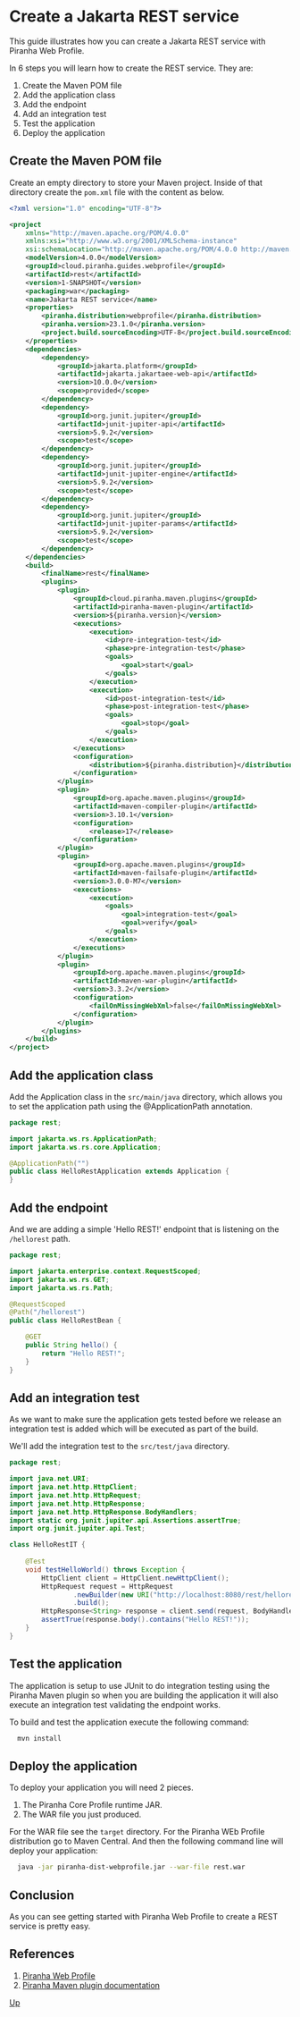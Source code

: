 # Create a Jakarta REST service

This guide illustrates how you can create a Jakarta REST service with Piranha
Web Profile.

In 6 steps you will learn how to create the REST service. They are:

1. Create the Maven POM file
1. Add the application class
1. Add the endpoint
1. Add an integration test
1. Test the application
1. Deploy the application

## Create the Maven POM file

Create an empty directory to store your Maven project. Inside of that directory create the ```pom.xml``` file with the content as below.

```xml
<?xml version="1.0" encoding="UTF-8"?>

<project
    xmlns="http://maven.apache.org/POM/4.0.0"
    xmlns:xsi="http://www.w3.org/2001/XMLSchema-instance"
    xsi:schemaLocation="http://maven.apache.org/POM/4.0.0 http://maven.apache.org/xsd/maven-4.0.0.xsd">
    <modelVersion>4.0.0</modelVersion>
    <groupId>cloud.piranha.guides.webprofile</groupId>
    <artifactId>rest</artifactId>
    <version>1-SNAPSHOT</version>
    <packaging>war</packaging>
    <name>Jakarta REST service</name>
    <properties>
        <piranha.distribution>webprofile</piranha.distribution>
        <piranha.version>23.1.0</piranha.version>
        <project.build.sourceEncoding>UTF-8</project.build.sourceEncoding>
    </properties>
    <dependencies>
        <dependency>
            <groupId>jakarta.platform</groupId>
            <artifactId>jakarta.jakartaee-web-api</artifactId>
            <version>10.0.0</version>
            <scope>provided</scope>
        </dependency>
        <dependency>
            <groupId>org.junit.jupiter</groupId>
            <artifactId>junit-jupiter-api</artifactId>
            <version>5.9.2</version>
            <scope>test</scope>
        </dependency>
        <dependency>
            <groupId>org.junit.jupiter</groupId>
            <artifactId>junit-jupiter-engine</artifactId>
            <version>5.9.2</version>
            <scope>test</scope>
        </dependency>
        <dependency>
            <groupId>org.junit.jupiter</groupId>
            <artifactId>junit-jupiter-params</artifactId>
            <version>5.9.2</version>
            <scope>test</scope>
        </dependency>
    </dependencies>
    <build>
        <finalName>rest</finalName>
        <plugins>
            <plugin>
                <groupId>cloud.piranha.maven.plugins</groupId>
                <artifactId>piranha-maven-plugin</artifactId>
                <version>${piranha.version}</version>
                <executions>
                    <execution>
                        <id>pre-integration-test</id>
                        <phase>pre-integration-test</phase>
                        <goals>
                            <goal>start</goal>
                        </goals>
                    </execution>
                    <execution>
                        <id>post-integration-test</id>
                        <phase>post-integration-test</phase>
                        <goals>
                            <goal>stop</goal>
                        </goals>
                    </execution>
                </executions>
                <configuration>
                    <distribution>${piranha.distribution}</distribution>
                </configuration>
            </plugin>
            <plugin>
                <groupId>org.apache.maven.plugins</groupId>
                <artifactId>maven-compiler-plugin</artifactId>
                <version>3.10.1</version>
                <configuration>
                    <release>17</release>
                </configuration>
            </plugin>
            <plugin>
                <groupId>org.apache.maven.plugins</groupId>
                <artifactId>maven-failsafe-plugin</artifactId>
                <version>3.0.0-M7</version>
                <executions>
                    <execution>
                        <goals>
                            <goal>integration-test</goal>
                            <goal>verify</goal>
                        </goals>
                    </execution>
                </executions>
            </plugin>
            <plugin>
                <groupId>org.apache.maven.plugins</groupId>
                <artifactId>maven-war-plugin</artifactId>
                <version>3.3.2</version>
                <configuration>
                    <failOnMissingWebXml>false</failOnMissingWebXml>
                </configuration>
            </plugin>
        </plugins>
    </build>
</project>
```

## Add the application class

Add the Application class in the `src/main/java` directory, which allows you to
set the application path using the @ApplicationPath annotation.

```java
package rest;

import jakarta.ws.rs.ApplicationPath;
import jakarta.ws.rs.core.Application;

@ApplicationPath("")
public class HelloRestApplication extends Application {
}
```

## Add the endpoint

And we are adding a simple 'Hello REST!' endpoint that is listening on the 
`/hellorest` path.

```java
package rest;

import jakarta.enterprise.context.RequestScoped;
import jakarta.ws.rs.GET;
import jakarta.ws.rs.Path;

@RequestScoped
@Path("/hellorest")
public class HelloRestBean {

    @GET
    public String hello() {
        return "Hello REST!";
    }
}
```

## Add an integration test

As we want to make sure the application gets tested before we release an
integration test is added which will be executed as part of the build.

We'll add the integration test to the `src/test/java` directory.

```java
package rest;

import java.net.URI;
import java.net.http.HttpClient;
import java.net.http.HttpRequest;
import java.net.http.HttpResponse;
import java.net.http.HttpResponse.BodyHandlers;
import static org.junit.jupiter.api.Assertions.assertTrue;
import org.junit.jupiter.api.Test;

class HelloRestIT {
 
    @Test
    void testHelloWorld() throws Exception {
        HttpClient client = HttpClient.newHttpClient();
        HttpRequest request = HttpRequest
                .newBuilder(new URI("http://localhost:8080/rest/hellorest"))
                .build();
        HttpResponse<String> response = client.send(request, BodyHandlers.ofString());
        assertTrue(response.body().contains("Hello REST!"));
    }
}
```

## Test the application

The application is setup to use JUnit to do integration testing using the 
Piranha Maven plugin so when you are building the application it will also
execute an integration test validating the endpoint works.

To build and test the application execute the following command:

```bash
  mvn install
```

## Deploy the application

To deploy your application you will need 2 pieces. 

1. The Piranha Core Profile runtime JAR.
2. The WAR file you just produced. 

For the WAR file see the `target` directory. For the Piranha WEb Profile 
distribution go to Maven Central. And then the following command line will
deploy your application:

```bash
  java -jar piranha-dist-webprofile.jar --war-file rest.war
```

## Conclusion

As you can see getting started with Piranha Web Profile to create a REST service
is pretty easy.

## References

1. [Piranha Web Profile](https://piranha.cloud/web-profile/)
1. [Piranha Maven plugin documentation](https://piranha.cloud/maven/piranha-maven-plugin/plugin-info.html)

[Up](../)
